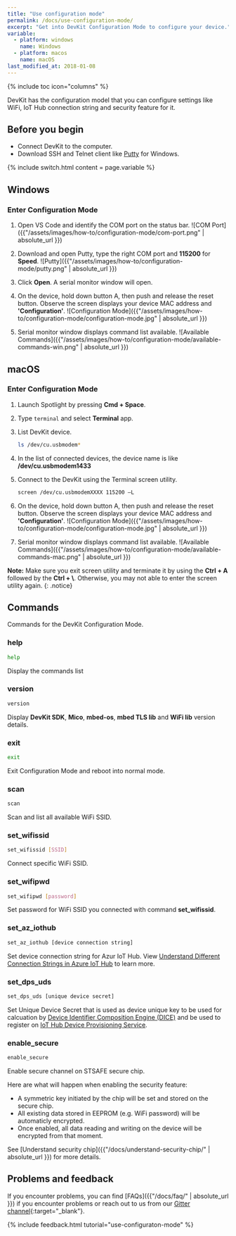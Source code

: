```yaml
---
title: "Use configuration mode"
permalink: /docs/use-configuration-mode/
excerpt: "Get into DevKit Configuration Mode to configure your device."
variable:
  - platform: windows
    name: Windows
  - platform: macos
    name: macOS
last_modified_at: 2018-01-08
---
```


{% include toc icon="columns" %}

DevKit has the configuration model that you can configure settings like WiFi, IoT Hub connection string and security feature for it.

## Before you begin

* Connect DevKit to the computer.
* Download SSH and Telnet client like [Putty](https://www.chiark.greenend.org.uk/~sgtatham/putty/latest.html) for Windows.

{% include switch.html content = page.variable %}

## Windows

### Enter Configuration Mode

1. Open VS Code and identify the COM port on the status bar.
    ![COM Port]({{"/assets/images/how-to/configuration-mode/com-port.png" | absolute_url }})

2. Download and open Putty, type the right COM port and **115200** for **Speed**.
    ![Putty]({{"/assets/images/how-to/configuration-mode/putty.png" | absolute_url }})

3. Click **Open**. A serial monitor window will open.

4. On the device, hold down button A, then push and release the reset button. Observe the screen displays your device MAC address and **'Configuration'**.
    ![Configuration Mode]({{"/assets/images/how-to/configuration-mode/configuration-mode.jpg" | absolute_url }})

5. Serial monitor window displays command list available.
    ![Available Commands]({{"/assets/images/how-to/configuration-mode/available-commands-win.png" | absolute_url }})

## macOS

### Enter Configuration Mode

1. Launch Spotlight by pressing **Cmd + Space**.

2. Type `terminal` and select **Terminal** app.

3. List DevKit device.
	```bash
	ls /dev/cu.usbmodem*
	```

4. In the list of connected devices, the device name is like **/dev/cu.usbmodem1433**

5. Connect to the DevKit using the Terminal screen utility.
	```bash
	screen /dev/cu.usbmodemXXXX 115200 –L
	```

6. On the device, hold down button A, then push and release the reset button. Observe the screen displays your device MAC address and **'Configuration'**.
    ![Configuration Mode]({{"/assets/images/how-to/configuration-mode/configuration-mode.jpg" | absolute_url }})

7. Serial monitor window displays command list available.
    ![Available Commands]({{"/assets/images/how-to/configuration-mode/available-commands-mac.png" | absolute_url }})

**Note:** Make sure you exit screen utility and terminate it by using the **Ctrl + A** followed by the **Ctrl + \\**. Otherwise, you may not able to enter the screen utility again.
{: .notice}

## Commands

Commands for the DevKit Configuration Mode.

### help

```bash
help
```

Display the commands list

### version

```bash
version
```

Display **DevKit SDK**, **Mico**, **mbed-os**, **mbed TLS lib** and **WiFi lib** version details.

### exit

```bash
exit
```

Exit Configuration Mode and reboot into normal mode.

### scan

```bash
scan
```

Scan and list all available WiFi SSID.

### set_wifissid

```bash
set_wifissid [SSID]
```

Connect specific WiFi SSID.

### set_wifipwd

```bash
set_wifipwd [password]
```

Set password for WiFi SSID you connected with command **set_wifissid**.

### set_az_iothub

```bash
set_az_iothub [device connection string]
```

Set device connection string for Azur IoT Hub. View [Understand Different Connection Strings in Azure IoT Hub](https://blogs.msdn.microsoft.com/iotdev/2017/05/09/understand-different-connection-strings-in-azure-iot-hub/) to learn more.

### set_dps_uds

```bash
set_dps_uds [unique device secret]
```

Set Unique Device Secret that is used as device unique key to be used for calcuation by [Device Identifier Composition Engine (DICE)](https://trustedcomputinggroup.org/work-groups/dice-architectures/) and be used to register on [IoT Hub Device Provisioning Service](https://docs.microsoft.com/en-us/azure/iot-dps/about-iot-dps).

### enable_secure

```bash
enable_secure
```

Enable secure channel on STSAFE secure chip.

Here are what will happen when enabling the security feature:

* A symmetric key initiated by the chip will be set and stored on the secure chip.
* All existing data stored in EEPROM (e.g. WiFi password) will be automaticly encrypted.
* Once enabled, all data reading and writing on the device will be encrypted from that moment.

See [Understand security chip]({{"/docs/understand-security-chip/" | absolute_url }}) for more details.

## Problems and feedback

If you encounter problems, you can find [FAQs]({{"/docs/faq/" | absolute_url }}) if you encounter problems or reach out to us from our [Gitter channel](https://gitter.im/Microsoft/azure-iot-developer-kit){:target="_blank"}.

{% include feedback.html tutorial="use-configuraton-mode" %}